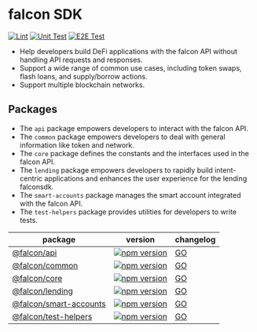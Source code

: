 # falcon SDK

[![Lint](https://github.com/dinngo/protocolink-js-sdk/actions/workflows/lint.yml/badge.svg)](https://github.com/falconsdk/falcon-js-sdk/actions/workflows/lint.yml)
[![Unit Test](https://github.com/dinngo/protocolink-js-sdk//actions/workflows/unit-test.yml/badge.svg)](https://github.com/falconsdk/falcon-js-sdk/actions/workflows/unit-test.yml)
[![E2E Test](https://github.com/dinngo/protocolink-js-sdk//actions/workflows/e2e-test.yml/badge.svg)](https://github.com/falconsdk/falcon-js-sdk/actions/workflows/e2e-test.yml)

- Help developers build DeFi applications with the falcon API without handling API requests and responses.
- Support a wide range of common use cases, including token swaps, flash loans, and supply/borrow actions.
- Support multiple blockchain networks.


## Packages

- The `api` package empowers developers to interact with the falcon API.
- The `common` package empowers developers to deal with general information like token and network.
- The `core` package defines the constants and the interfaces used in the falcon API.
- The `lending` package empowers developers to rapidly build intent-centric applications and enhances the user experience for the lending falconsdk.
- The `smart-accounts` package manages the smart account integrated with the falcon API.
- The `test-helpers` package provides utilities for developers to write tests.

| package                                                          | version                                                                                                                                 | changelog                                  |
| ---------------------------------------------------------------- | --------------------------------------------------------------------------------------------------------------------------------------- | ------------------------------------------ |
| [@falcon/api](packages/api/README.md)                       | [![npm version](https://badge.fury.io/js/@protocolink%2Fapi.svg)](https://www.npmjs.com/package/@falconsdk/api)                       | [GO](packages/api/CHANGELOG.md)            |
| [@falcon/common](packages/common/README.md)                 | [![npm version](https://badge.fury.io/js/@protocolink%2Fcommon.svg)](https://www.npmjs.com/package/@falconsdk/common)                 | [GO](packages/common/CHANGELOG.md)         |
| [@falcon/core](packages/core/README.md)                     | [![npm version](https://badge.fury.io/js/@protocolink%2Fcore.svg)](https://www.npmjs.com/package/@falconsdk/core)                     | [GO](packages/core/CHANGELOG.md)           |
| [@falcon/lending](packages/lending/README.md)               | [![npm version](https://badge.fury.io/js/@protocolink%2Flending.svg)](https://www.npmjs.com/package/@falconsdk/lending)               | [GO](packages/lending/CHANGELOG.md)        |
| [@falcon/smart-accounts](packages/smart-accounts/README.md) | [![npm version](https://badge.fury.io/js/@protocolink%2Fsmart-accounts.svg)](https://www.npmjs.com/package/@falconsdk/smart-accounts) | [GO](packages/smart-accounts/CHANGELOG.md) |
| [@falcon/test-helpers](packages/test-helpers/README.md)     | [![npm version](https://badge.fury.io/js/@protocolink%2Ftest-helpers.svg)](https://www.npmjs.com/package/@falconsdk/test-helpers)     | [GO](packages/test-helpers/CHANGELOG.md)   |
